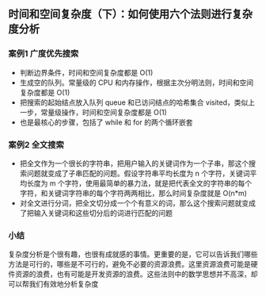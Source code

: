 ## 时间和空间复杂度（下）：如何使用六个法则进行复杂度分析

### 案例1 广度优先搜索
- 判断边界条件，时间和空间复杂度都是 O(1)
- 生成空的队列。常量级的 CPU 和内存操作，根据主次分明法则，时间和空间复杂度都是 O(1)
- 把搜索的起始结点放入队列 queue 和已访问结点的哈希集合 visited，类似上一步，常量级操作，时间和空间复杂度都是 O(1)
- 也是最核心的步骤，包括了 while 和 for 的两个循环嵌套

### 案例2 全文搜索
- 把全文作为一个很长的字符串，把用户输入的关键词作为一个子串，那这个搜索问题就变成了子串匹配的问题。假设字符串平均长度为 n 个字符，关键词平均长度为 m 个字符，使用最简单的暴力法，就是把代表全文的字符串的每个字符，和关键词字符串的每个字符两两相比，那么时间复杂度就是 O(n*m)
- 对全文进行分词，把全文切分成一个个有意义的词，那么这个搜索问题就变成了把输入关键词和这些切分后的词进行匹配的问题

### 小结
复杂度分析是个很有趣，也很有成就感的事情。更重要的是，它可以告诉我们哪些方法是可行的，哪些是不可行的，避免不必要的资源浪费。这里资源浪费可能是硬件资源的浪费，也有可能是开发资源的浪费。这些法则中的数学思想并不高深，却可以帮我们有效地分析复杂度